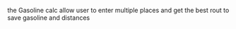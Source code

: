 the Gasoline calc allow user to enter multiple places and get the best rout to save gasoline and distances
